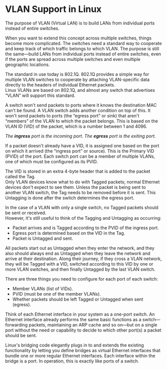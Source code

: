# VLAN Support in Linux

The purpose of VLAN (Virtual LAN) is to build LANs from individual ports instead of entire switches. 

When you want to extend this concept across multiple switches, things become more complicated. The switches need a standard way to cooperate and keep track of which traffic belongs to which VLAN.  The purpose is still the same—build LANs from individual ports instead of entire switches, even if the ports are spread across multiple switches and even multiple geographic locations.

The standard in use today is 802.1Q.  802.1Q provides a simple way for multiple VLAN switches to cooperate by attaching VLAN-specific data directly to the headers of individual Ethernet packets.\
Linux VLANs are based on 802.1Q, and almost any switch that advertises “VLAN” will support this standard.

A switch won't send packets to ports where it knows the destination MAC can't be found. A VLAN switch adds another condition on top of this. It won't send packets to ports (the “egress port” or sink) that aren't “members” of the VLAN to which the packet belongs. This is based on the VLAN ID (VID) of the packet, which is a number between 1 and 4096.

_The **ingress** port is the incoming port. The **egress** port is the exiting port._

If a packet doesn't already have a VID, it is assigned one based on the port on which it arrived (the “ingress port” or source). This is the Primary VID (PVID) of the port. Each switch port can be a member of multiple VLANs, one of which must be configured as its PVID.

The VID is stored in an extra 4-byte header that is added to the packet called the Tag.\
Only VLAN devices know what to do with Tagged packets; normal Ethernet devices don't expect to see them. Unless the packet is being sent to another VLAN switch, the Tag needs to be removed before it is sent. This Untagging is done after the switch determines the egress port.

In the case of a VLAN with only a single switch, no Tagged packets should be sent or received.\
However, it's still useful to think of the Tagging and Untagging as occurring:
* Packet arrives and is Tagged according to the PVID of the ingress port.
* Egress port is determined based on the VID in the Tag.
* Packet is Untagged and sent.

All packets start out as Untagged when they enter the network, and they also should always end as Untagged when they leave the network and arrive at their destination. Along their journey, if they cross a VLAN network, they will be Tagged with a VID, switched according to this VID by one or more VLAN switches, and then finally Untagged by the last VLAN switch.

There are three things you need to configure for each port of each switch:
*	Member VLANs (list of VIDs).
*	PVID (must be one of the member VLANs).
*	Whether packets should be left Tagged or Untagged when sent (egress).

Think of each Ethernet interface in your system as a one-port switch. An Ethernet interface already performs the same basic functions as a switch—forwarding packets, maintaining an ARP cache and so on—but on a single port without the need or capability to decide to which other port(s) a packet should be sent.

Linux's bridging code elegantly plugs in to and extends the existing functionality by letting you define bridges as virtual Ethernet interfaces that bundle one or more regular Ethernet interfaces. Each interface within the bridge is a port. In operation, this is exactly like ports of a switch.

